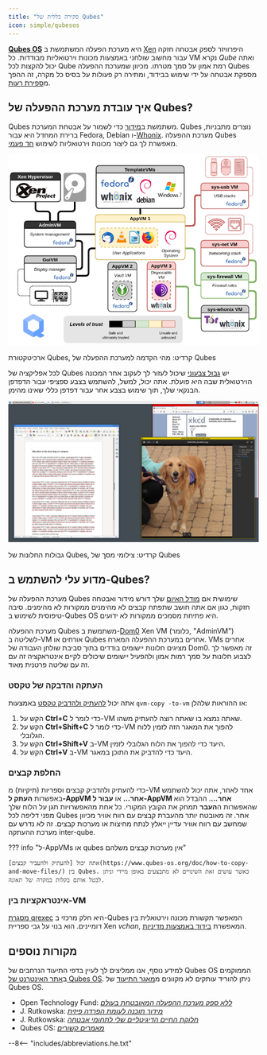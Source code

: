 ```yaml
---
title: "סקירה כללית של Qubes"
icon: simple/qubesos
---
```


[**Qubes OS**](../desktop.md#qubes-os) היא מערכת הפעלה המשתמשת ב [Xen](https://en.wikipedia.org/wiki/Xen) היפרוויזר לספק אבטחה חזקה עבור מחשוב שולחני באמצעות מכונות וירטואליות מבודדות. כל VM נקרא *Qube* ואתה יכול להקצות לכל Qube רמת אמון על סמך מטרתו. מכיוון שמערכת ההפעלה Qubes מספקת אבטחה על ידי שימוש בבידוד, ומתירה רק פעולות על בסיס כל מקרה, זה ההפך מ[ספירת רעות](https://www.ranum.com/security/computer_security/editorials/dumb/).

## איך עובדת מערכת ההפעלה של Qubes?

Qubes משתמשת ב[מידור](https://www.qubes-os.org/intro/) כדי לשמור על אבטחת המערכת. Qubes נוצרים מתבניות, ברירת המחדל היא עבור Fedora, Debian ו-[Whonix](../desktop.md#whonix). מערכת ההפעלה Qubes מאפשרת לך גם ליצור מכונות וירטואליות לשימוש [חד פעמי](https://www.qubes-os.org/doc/how-to-use-disposables/).

![ארכיטקטורת Qubes](../assets/img/qubes/qubes-trust-level-architecture.png)
<figcaption>ארכיטקטורת Qubes, קרדיט: מהי הקדמה למערכת ההפעלה של Qubes</figcaption>

לכל אפליקציה של Qubes יש [גבול צבעוני](https://www.qubes-os.org/screenshots/) שיכול לעזור לך לעקוב אחר המכונה הוירטואלית שבה היא פועלת. אתה יכול, למשל, להשתמש בצבע ספציפי עבור הדפדפן הבנקאי שלך, תוך שימוש בצבע אחר עבור דפדפן כללי שאינו מהימן.

![גבול צבוע](../assets/img/qubes/r4.0-xfce-three-domains-at-work.png)
<figcaption>גבולות החלונות של Qubes, קרדיט: צילומי מסך של Qubes</figcaption>

## מדוע עלי להשתמש ב-Qubes?

מערכת ההפעלה של Qubes שימושית אם [מודל האיום](../basics/threat-modeling.md) שלך דורש מידור ואבטחה חזקות, כגון אם אתה חושב שתפתח קבצים לא מהימנים ממקורות לא מהימנים. סיבה טיפוסית לשימוש ב-Qubes OS היא פתיחת מסמכים ממקורות לא ידועים.

מערכת ההפעלה Qubes משתמשת ב-[Dom0](https://wiki.xenproject.org/wiki/Dom0) Xen VM (כלומר, "AdminVM") לשליטה ב-VM אורחים או Qubes אחרים במערכת ההפעלה המארח. VMs אחרים מציגים חלונות יישומים בודדים בתוך סביבת שולחן העבודה של Dom0. זה מאפשר לך לצבוע חלונות על סמך רמות אמון ולהפעיל יישומים שיכולים לקיים אינטראקציה זה עם זה עם שליטה פרטנית מאוד.

### העתקה והדבקה של טקסט

אתה יכול [להעתיק ולהדביק טקסט](https://www.qubes-os.org/doc/how-to-copy-and-paste-text/) באמצעות `qvm-copy -to-vm` או ההוראות שלהלן:

1. הקש על **Ctrl+C** כדי לומר ל-VM שאתה נמצא בו שאתה רוצה להעתיק משהו.
2. הקש על **Ctrl+Shift+C** כדי לומר ל-VM להפוך את המאגר הזה לזמין ללוח הגלובלי.
3. הקש על **Ctrl+Shift+V** ב-VM היעד כדי להפוך את הלוח הגלובלי לזמין.
4. הקש על **Ctrl+V** ב-VM היעד כדי להדביק את התוכן במאגר.

### החלפת קבצים

כדי להעתיק ולהדביק קבצים וספריות (תיקיות) מ-VM אחד לאחר, אתה יכול להשתמש באפשרות **העתק ל-AppVM אחר...** או **עבור ל-AppVM אחר...**. ההבדל הוא שהאפשרות ה**העבר** תמחק את הקובץ המקורי. כל אחת מהאפשרויות תגן על הלוח שלך מפני דליפה לכל Qubes אחר. זה מאובטח יותר מהעברת קבצים עם רווח אוויר מכיוון שמחשב עם רווח אוויר עדיין ייאלץ לנתח מחיצות או מערכות קבצים. זה לא נדרש עם מערכת ההעתקה inter-qube.

??? info "ל-AppVMs או qubes אין מערכות קבצים משלהם"

    אתה יכול [להעתיק ולהעביר קבצים](https://www.qubes-os.org/doc/how-to-copy-and-move-files/) בין Qubes. כאשר עושים זאת השינויים לא מתבצעים באופן מיידי וניתן לבטל אותם בקלות במקרה של תאונה.

### אינטראקציות בין-VM

[מסגרת qrexec](https://www.qubes-os.org/doc/qrexec/) היא חלק מרכזי ב-Qubes המאפשר תקשורת מכונה וירטואלית בין דומיינים. הוא בנוי על גבי ספריית Xen *vchan*, המאפשרת [בידוד באמצעות מדיניות](https://www.qubes-os.org/news/2020/06/22/new-qrexec-policy-system/).

## מקורות נוספים

למידע נוסף, אנו ממליצים לך לעיין בדפי התיעוד הנרחבים של Qubes OS הממוקמים ב[אתר האינטרנט של Qubes OS](https://www.qubes-os.org/doc/). ניתן להוריד עותקים לא מקוונים מ[מאגר התיעוד](https://github.com/QubesOS/qubes-doc) של Qubes OS.

- Open Technology Fund: [*ללא ספק מערכת ההפעלה המאובטחת בעולם*](https://www.opentech.fund/news/qubes-os-arguably-the-worlds-most-secure-operating-system-motherboard/)
- J. Rutkowska: [*מידור תוכנה לעומת הפרדה פיזית*](https://invisiblethingslab.com/resources/2014/Software_compartmentalization_vs_physical_separation.pdf)
- J. Rutkowska: [*חלוקת החיים הדיגיטליים שלי לתחומי אבטחה*](https://blog.invisiblethings.org/2011/03/13/partitioning-my-digital-life-into.html)
- Qubes OS: [*מאמרים קשורים*](https://www.qubes-os.org/news/categories/#articles)

--8<-- "includes/abbreviations.he.txt"

